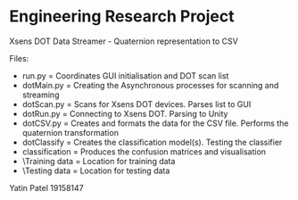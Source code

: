 # Engineering Research Project
Xsens DOT Data Streamer - Quaternion representation to CSV

Files:
- run.py = Coordinates GUI initialisation and DOT scan list
- dotMain.py = Creating the Asynchronous processes for scanning and streaming
- dotScan.py = Scans for Xsens DOT devices. Parses list to GUI
- dotRun.py = Connecting to Xsens DOT. Parsing to Unity
- dotCSV.py = Creates and formats the data for the CSV file. Performs the quaternion transformation
- dotClassify = Creates the classification model(s). Testing the classifier
- classification = Produces the confusion matrices and visualisation
- \Training data = Location for training data
- \Testing data = Location for testing data

Yatin Patel
19158147